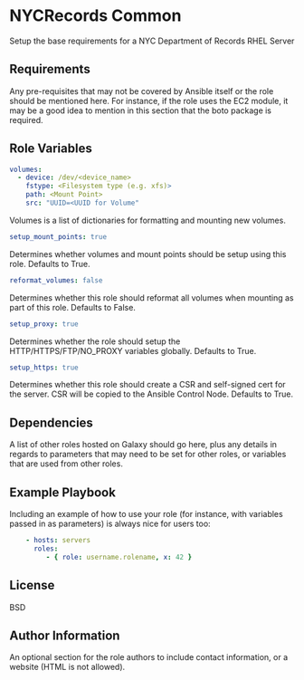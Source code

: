NYCRecords Common
=========

Setup the base requirements for a NYC Department of Records RHEL Server

Requirements
------------

Any pre-requisites that may not be covered by Ansible itself or the role should be mentioned here. For instance, if the role uses the EC2 module, it may be a good idea to mention in this section that the boto package is required.

Role Variables
--------------

```yaml
volumes:
  - device: /dev/<device_name>
    fstype: <Filesystem type (e.g. xfs)>
    path: <Mount Point>
    src: "UUID=<UUID for Volume"
```

Volumes is a list of dictionaries for formatting and mounting new volumes.

```yaml
setup_mount_points: true
```

Determines whether volumes and mount points should be setup using this role. Defaults to True.

```yaml
reformat_volumes: false
```

Determines whether this role should reformat all volumes when mounting as part of this role. Defaults to False.

```yaml
setup_proxy: true
```

Determines whether the role should setup the HTTP/HTTPS/FTP/NO_PROXY variables globally. Defaults to True.

```yaml
setup_https: true
```

Determines whether this role should create a CSR and self-signed cert for the server. CSR will be copied to the Ansible Control Node. Defaults to True.

Dependencies
------------

A list of other roles hosted on Galaxy should go here, plus any details in regards to parameters that may need to be set for other roles, or variables that are used from other roles.

Example Playbook
----------------

Including an example of how to use your role (for instance, with variables passed in as parameters) is always nice for users too:

```yaml
    - hosts: servers
      roles:
         - { role: username.rolename, x: 42 }
```

License
-------

BSD

Author Information
------------------

An optional section for the role authors to include contact information, or a website (HTML is not allowed).
